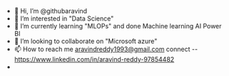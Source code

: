 - 👋 Hi, I’m @githubaravind
- 👀 I’m interested in "Data Science"
- 🌱 I’m currently learning  "MLOPs" and done Machine learning AI Power BI
- 💞️ I’m looking to collaborate on "Microsoft azure"
- 📫 How to reach me aravindreddy1993@gmail.com connect --https://www.linkedin.com/in/aravind-reddy-97854482
- 

<!---
githubaravind/githubaravind is a ✨ special ✨ repository because its `README.md` (this file) appears on your GitHub profile.
You can click the Preview link to take a look at your changes.
--->
